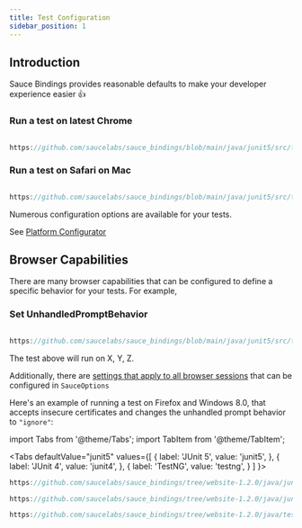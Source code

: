 ```yaml
---
title: Test Configuration
sidebar_position: 1
---
```


## Introduction

Sauce Bindings provides reasonable defaults to make your developer experience easier 👍

### Run a test on latest Chrome

```java reference

https://github.com/saucelabs/sauce_bindings/blob/main/java/junit5/src/test/java/com/saucelabs/saucebindings/junit5/examples/SessionTest.java

```

### Run a test on Safari on Mac

```java reference

https://github.com/saucelabs/sauce_bindings/blob/main/java/junit5/src/test/java/com/saucelabs/saucebindings/junit5/examples/SessionTest.java

```

Numerous configuration options are available for your tests.

See [Platform Configurator](https://saucelabs.com/platform/platform-configurator#/)

## Browser Capabilities 

There are many browser capabilities that can be configured to define a specific behavior for your tests. For example,

### Set UnhandledPromptBehavior

```java reference

https://github.com/saucelabs/sauce_bindings/blob/main/java/junit5/src/test/java/com/saucelabs/saucebindings/junit5/examples/CommonOptionsTest.java

```

The test above will run on X, Y, Z.

Additionally, there are [settings that apply to all browser sessions](https://docs.saucelabs.com/dev/test-configuration-options/index.html#browser-w3c-capabilities--optional) 
that can be configured in `SauceOptions`

Here's an example of running a test on Firefox and Windows 8.0, that accepts insecure certificates and changes
the unhandled prompt behavior to `"ignore"`:

import Tabs from '@theme/Tabs';
import TabItem from '@theme/TabItem';


<Tabs
defaultValue="junit5"
values={[
{ label: 'JUnit 5', value: 'junit5', },
{ label: 'JUnit 4', value: 'junit4', },
{ label: 'TestNG', value: 'testng', }
]
}>

<TabItem value="junit5">

```java reference
https://github.com/saucelabs/sauce_bindings/tree/website-1.2.0/java/junit5/src/test/java/com/saucelabs/saucebindings/junit5/examples/CommonOptionsTest.java
```

</TabItem>
<TabItem value="junit4">

```java reference
https://github.com/saucelabs/sauce_bindings/tree/website-1.2.0/java/junit4/src/test/java/com/saucelabs/saucebindings/junit4/examples/CommonOptionsTest.java
```

</TabItem>
<TabItem value="testng">

```java reference
https://github.com/saucelabs/sauce_bindings/tree/website-1.2.0/java/testng/src/test/java/com/saucelabs/saucebindings/testng/examples/CommonOptionsTest.java
```

</TabItem>
</Tabs>

